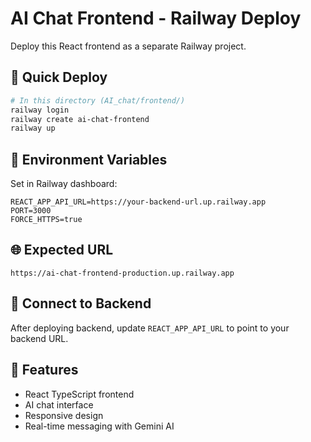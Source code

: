 # AI Chat Frontend - Railway Deploy

Deploy this React frontend as a separate Railway project.

## 🚀 Quick Deploy

```bash
# In this directory (AI_chat/frontend/)
railway login
railway create ai-chat-frontend
railway up
```

## 🔑 Environment Variables

Set in Railway dashboard:

```
REACT_APP_API_URL=https://your-backend-url.up.railway.app
PORT=3000
FORCE_HTTPS=true
```

## 🌐 Expected URL

`https://ai-chat-frontend-production.up.railway.app`

## 🔗 Connect to Backend

After deploying backend, update `REACT_APP_API_URL` to point to your backend URL.

## 📱 Features

- React TypeScript frontend
- AI chat interface
- Responsive design
- Real-time messaging with Gemini AI
